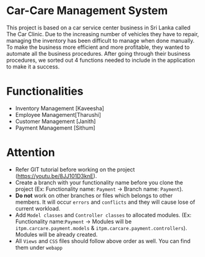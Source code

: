 # Car-Care Management System
This project is based on a car service center business in Sri Lanka called The Car Clinic.
Due to the increasing number of vehicles they have to repair, managing the inventory has been difficult to manage when done manually.
To make the business more efficient and more profitable, they wanted to automate all the business procedures.
After going through their business procedures, we sorted out 4 functions needed to include in the application to make it a success.






# Functionalities
- Inventory Management [Kaveesha]
- Employee Management[Tharushi]
- Customer Management [Janith]
- Payment Management [Sithum]

# Attention
- Refer GIT tutorial before working on the project (https://youtu.be/8JJ101D3knE).
- Create a branch with your functionality name before you clone the project (Ex: Functionality name: `Payment` -> Branch name: `Payment`).
- **Do not** work on other branches or files which belongs to other members. It will occur `errors` and `conflicts` and they will cause lose of current workload.
- Add `Model classes` and `Controller classes` to allocated modules. (Ex: Functionality name:`Payment` -> Modules will be `itpm.carcare.payment.models` & `itpm.carcare.payment.controllers`). Modules will be already created.
- All `Views` and `CSS` files should follow above order as well. You can find them under `webapp`
